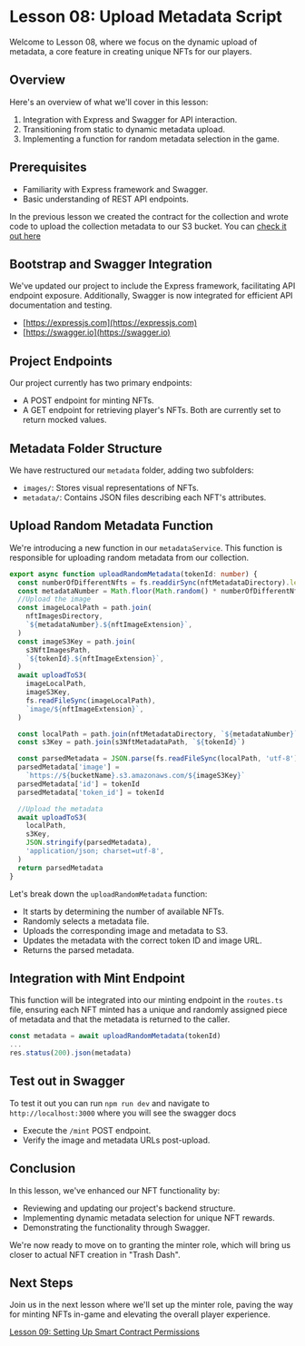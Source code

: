 # Lesson 08: Upload Metadata Script
Welcome to Lesson 08, where we focus on the dynamic upload of metadata, a core feature in creating unique NFTs for our players.

## Overview
Here's an overview of what we'll cover in this lesson:
1. Integration with Express and Swagger for API interaction.
2. Transitioning from static to dynamic metadata upload.
3. Implementing a function for random metadata selection in the game.

## Prerequisites
- Familiarity with Express framework and Swagger.
- Basic understanding of REST API endpoints.

In the previous lesson we created the contract for the collection and wrote code to upload the collection metadata to our S3 bucket. You can [check it out here](../07-Upload-Initial-Metadata-&-Create-Smart-Contract/README.md)

## Bootstrap and Swagger Integration
We've updated our project to include the Express framework, facilitating API endpoint exposure. Additionally, Swagger is now integrated for efficient API documentation and testing.

- [https://expressjs.com](https://expressjs.com)
- [https://swagger.io](https://swagger.io)

## Project Endpoints
Our project currently has two primary endpoints:
- A POST endpoint for minting NFTs.
- A GET endpoint for retrieving player's NFTs.
Both are currently set to return mocked values.

## Metadata Folder Structure
We have restructured our `metadata` folder, adding two subfolders:
- `images/`: Stores visual representations of NFTs.
- `metadata/`: Contains JSON files describing each NFT's attributes.

## Upload Random Metadata Function
We're introducing a new function in our `metadataService`. This function is responsible for uploading random metadata from our collection.

```typescript
export async function uploadRandomMetadata(tokenId: number) {
  const numberOfDifferentNfts = fs.readdirSync(nftMetadataDirectory).length
  const metadataNumber = Math.floor(Math.random() * numberOfDifferentNfts) + 1
  //Upload the image
  const imageLocalPath = path.join(
    nftImagesDirectory,
    `${metadataNumber}.${nftImageExtension}`,
  )
  const imageS3Key = path.join(
    s3NftImagesPath,
    `${tokenId}.${nftImageExtension}`,
  )
  await uploadToS3(
    imageLocalPath,
    imageS3Key,
    fs.readFileSync(imageLocalPath),
    `image/${nftImageExtension}`,
  )

  const localPath = path.join(nftMetadataDirectory, `${metadataNumber}`)
  const s3Key = path.join(s3NftMetadataPath, `${tokenId}`)

  const parsedMetadata = JSON.parse(fs.readFileSync(localPath, 'utf-8'))
  parsedMetadata['image'] =
    `https://${bucketName}.s3.amazonaws.com/${imageS3Key}`
  parsedMetadata['id'] = tokenId
  parsedMetadata['token_id'] = tokenId

  //Upload the metadata
  await uploadToS3(
    localPath,
    s3Key,
    JSON.stringify(parsedMetadata),
    'application/json; charset=utf-8',
  )
  return parsedMetadata
}
```

Let's break down the `uploadRandomMetadata` function:
- It starts by determining the number of available NFTs.
- Randomly selects a metadata file.
- Uploads the corresponding image and metadata to S3.
- Updates the metadata with the correct token ID and image URL.
- Returns the parsed metadata.

## Integration with Mint Endpoint
This function will be integrated into our minting endpoint in the `routes.ts` file, ensuring each NFT minted has a unique and randomly assigned piece of metadata and that the metadata is returned to the caller.

```typescript
const metadata = await uploadRandomMetadata(tokenId)
...
res.status(200).json(metadata)
```

## Test out in Swagger
To test it out you can run `npm run dev` and navigate to `http://localhost:3000` where you will see the swagger docs
- Execute the `/mint` POST endpoint.
- Verify the image and metadata URLs post-upload.

## Conclusion
In this lesson, we've enhanced our NFT functionality by:
- Reviewing and updating our project's backend structure.
- Implementing dynamic metadata selection for unique NFT rewards.
- Demonstrating the functionality through Swagger.

We're now ready to move on to granting the minter role, which will bring us closer to actual NFT creation in "Trash Dash".

## Next Steps
Join us in the next lesson where we'll set up the minter role, paving the way for minting NFTs in-game and elevating the overall player experience.

[Lesson 09: Setting Up Smart Contract Permissions](../09-Setting-Up-Smart-Contract%20Permissions:Granting-the-Minter-Role/README.md)
